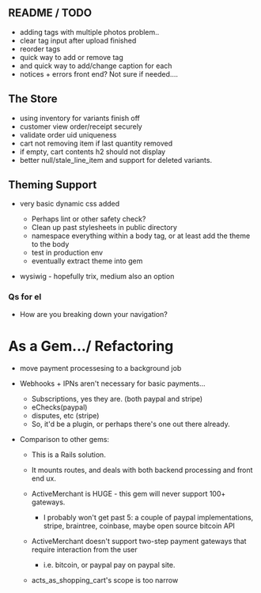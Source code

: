 ## README / TODO
- adding tags with multiple photos problem..
- clear tag input after upload finished
- reorder tags
- quick way to add or remove tag
- and quick way to add/change caption for each
- notices + errors front end?  Not sure if needed....

## The Store
- using inventory for variants finish off
 - customer view order/receipt securely
 - validate order uid uniqueness
 - cart not removing item if last quantity removed
 - if empty, cart contents h2 should not display
 - better null/stale_line_item and support for deleted variants.

## Theming Support 
- very basic dynamic css added
  - Perhaps lint or other safety check?
  - Clean up past stylesheets in public directory
  - namespace everything within a body tag, or at least add the theme to the body
  - test in production env
  - eventually extract theme into gem

- wysiwig - hopefully trix, medium also an option


### Qs for el

- How are you breaking down your navigation?

# As a Gem.../ Refactoring


 - move payment processesing to a background job 
   
 - Webhooks + IPNs aren't necessary for basic payments...
   - Subscriptions, yes they are. (both paypal and stripe)
   - eChecks(paypal)
   - disputes, etc (stripe)
   - So, it'd be a plugin, or perhaps there's one out there already. 
   
 - Comparison to other gems:
   - This is a Rails solution.  
   - It mounts routes, and deals with both backend processing and front end ux.

   - ActiveMerchant is HUGE - this gem will never support 100+ gateways.  
     - I probably won't get past 5: a couple of paypal implementations, stripe, braintree, coinbase, maybe open source bitcoin API
   - ActiveMerchant doesn't support two-step payment gateways that require interaction from the user
     - i.e. bitcoin, or paypal pay on paypal site.
  
   - acts_as_shopping_cart's scope is too narrow